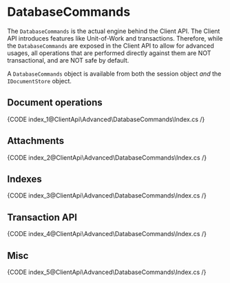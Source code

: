 # DatabaseCommands

The `DatabaseCommands` is the actual engine behind the Client API. The Client API introduces features like Unit-of-Work and transactions. Therefore, while the `DatabaseCommands` are exposed in the Client API to allow for advanced usages, all operations that are performed directly against them are NOT transactional, and are NOT safe by default.

A `DatabaseCommands` object is available from both the session object _and_ the `IDocumentStore` object.

## Document operations

{CODE index_1@ClientApi\Advanced\DatabaseCommands\Index.cs /}

## Attachments

{CODE index_2@ClientApi\Advanced\DatabaseCommands\Index.cs /}
    
## Indexes

{CODE index_3@ClientApi\Advanced\DatabaseCommands\Index.cs /}
    
## Transaction API

{CODE index_4@ClientApi\Advanced\DatabaseCommands\Index.cs /}
    
## Misc

{CODE index_5@ClientApi\Advanced\DatabaseCommands\Index.cs /}